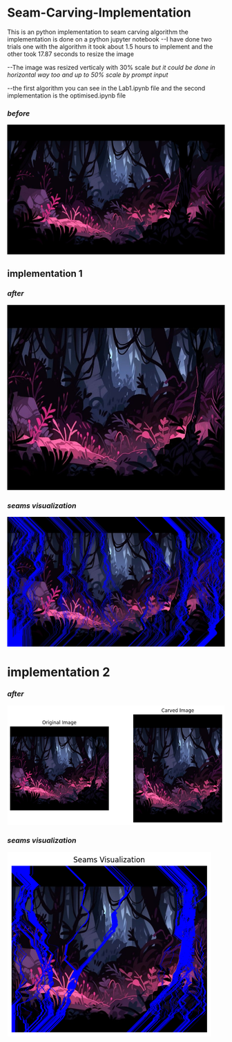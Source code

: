 # Seam-Carving-Implementation
This is an python implementation to seam carving algorithm
the implementation is done on a python jupyter notebook 
--I have done two trials  one with the algorithm it took about 1.5 hours to implement and the other took 17.87 seconds to resize the image

--The image was resized verticaly with 30% scale *but it could be done in horizontal way too and up to 50% scale by prompt input*

--the first algorithm you can see in the Lab1.ipynb file and the second implementation is the optimised.ipynb file  
### *before*
![before](https://github.com/habiba-elbakry/Seam-Carving-Implementation/blob/main/before(2).jpg)
## implementation 1
### *after*
![after](https://github.com/habiba-elbakry/Seam-Carving-Implementation/blob/main/carved_image%20(2).jpg)
### *seams visualization* 
![seamedvisualization](https://github.com/habiba-elbakry/Seam-Carving-Implementation/blob/main/seams_visualization%20(2).jpg)

# implementation 2
### *after*
![after](https://github.com/habiba-elbakry/Seam-Carving-Implementation/blob/main/download.png)
### *seams visualization* 
![seamedvisualization](https://github.com/habiba-elbakry/Seam-Carving-Implementation/blob/main/download%20(1).png)


